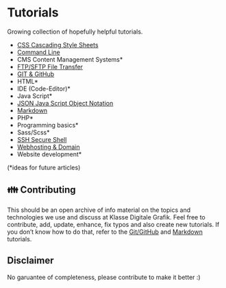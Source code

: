 # Tutorials

Growing collection of hopefully helpful tutorials.

- [CSS Cascading Style Sheets](CSS.md)
- [Command Line](CommandLine.md)
- CMS Content Management Systems*
- [FTP/SFTP File Transfer](FTP.md)
- [GIT & GitHub](GIT.md)
- HTML*
- IDE (Code-Editor)*
- Java Script*
- [JSON Java Script Object Notation](JSON.md)
- [Markdown](Markdown.md)
- PHP*
- Programming basics*
- Sass/Scss*
- [SSH Secure Shell](SSH.md)
- [Webhosting & Domain](Webhosting-Domain.md)
- Website development*

(*ideas for future articles)

## 👪 Contributing

This should be an open archive of info material on the topics and technologies we use and discuss at Klasse Digitale Grafik.
Feel free to contribute, add, update, enhance, fix typos and also create new tutorials. If you don’t know how to do that, refer to the [Git/GitHub](GIT.md) and [Markdown](Markdown.md) tutorials.

## Disclaimer

No garuantee of completeness, please contribute to make it better :)
